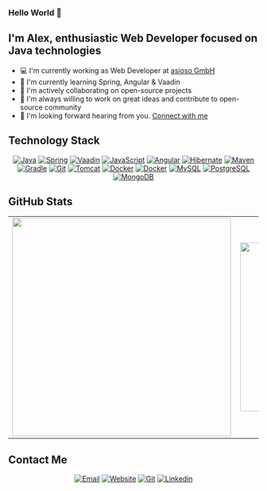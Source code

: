 ### Hello World 👋

## I'm Alex, enthusiastic Web Developer focused on Java technologies

- 💻 I'm currently working as Web Developer at [asioso GmbH](https://www.asioso.com/en)
- 📖 I'm currently learning Spring, Angular & Vaadin
- 🚀 I'm actively collaborating on open-source projects
- 👣 I'm always willing to work on great ideas and contribute to open-source community
- 📝 I'm looking forward hearing from you. [Connect with me](https://www.alxtr42.com/)


## Technology Stack

<p align='center'>
  <a href="#"><img alt="Java" src="https://img.shields.io/badge/Java-007396?style=for-the-badge&logo=java&logoColor=white" /></a>
  <a href="#"><img alt="Spring" src="https://img.shields.io/badge/Spring-6DB33F?style=for-the-badge&logo=spring&logoColor=white" /></a>
  <a href="#"><img alt="Vaadin" src="https://img.shields.io/badge/Vaadin-00B4F0?style=for-the-badge&logo=vaadin&logoColor=white" /></a>
  <a href="#"><img alt="JavaScript" src="https://img.shields.io/badge/TypeScript-3178C6?style=for-the-badge&logo=typescript&logoColor=white" /></a>
  <a href="#"><img alt="Angular" src="https://img.shields.io/badge/Angular-DD0031?style=for-the-badge&logo=angular&logoColor=white" /></a>
  <a href="#"><img alt="Hibernate" src="https://img.shields.io/badge/Hibernate-59666C?style=for-the-badge&logo=hibernate&logoColor=white" /></a>
  <a href="#"><img alt="Maven" src="https://img.shields.io/badge/Maven-C71A36?style=for-the-badge&logo=apache-maven&logoColor=white" /></a>
  <a href="#"><img alt="Gradle" src="https://img.shields.io/badge/gradle-02303A?style=for-the-badge&logo=gradle&logoColor=white" /></a>
  <a href="#"><img alt="Git" src="https://img.shields.io/badge/git-F05032?style=for-the-badge&logo=git&logoColor=white" /></a>
  <a href="#"><img alt="Tomcat" src="https://img.shields.io/badge/tomcat-F8DC75?style=for-the-badge&logo=apache-tomcat&logoColor=black" /></a>
  <a href="#"><img alt="Docker" src="https://img.shields.io/badge/Postman-FF6C37?style=for-the-badge&logo=postman&logoColor=white" /></a>
  <a href="#"><img alt="Docker" src="https://img.shields.io/badge/docker-2496ED?style=for-the-badge&logo=docker&logoColor=white" /></a>
  <a href="#"><img alt="MySQL" src="https://img.shields.io/badge/MySql-4479A1?style=for-the-badge&logo=mysql&logoColor=white" /></a>
  <a href="#"><img alt="PostgreSQL" src="https://img.shields.io/badge/Postgresql-336791?style=for-the-badge&logo=postgresql&logoColor=white" /></a>
  <a href="#"><img alt="MongoDB" src="https://img.shields.io/badge/MongoDB-47A248?style=for-the-badge&logo=mongodb&logoColor=white" /></a>
</p>

## GitHub Stats

<center>
  <table>
    <tr>
        <td><a href="#"><img width="440px" align="left" src="https://github-readme-stats.vercel.app/api?username=aleksandar-trifunovic&show_icons=true&hide_border=true&count_private=true&include_all_commits=true&theme=dark" /></a></td>
        <td><a href="#"><img width="340px" align="left" src="https://github-readme-stats.vercel.app/api/top-langs/?username=aleksandar-trifunovic&hide=html&theme=dark&langs_count=10&hide_border=true&layout=compact"/></a></td>
    </tr>   
  </table>
</center>

## Contact Me
<p align='center'>
    <a href="mailto:aleksandar.trifunovic96@outlook.com"><img alt="Email" src="https://img.shields.io/badge/Email-0A66C2?style=for-the-badge&logo=minutemailer&logoColor=white" /></a>
    <a href="https://www.alxtr42.com/"><img alt="Website" src="https://img.shields.io/badge/Website-0A66C2?style=for-the-badge&logo=webflow&logoColor=white" /></a>
    <a href="https://github.com/aleksandar-trifunovic"><img alt="Git" src="https://img.shields.io/badge/Github-0A66C2?style=for-the-badge&logo=github&logoColor=white" /></a>
    <a href="https://www.linkedin.com/in/alxtr42/"><img alt="Linkedin" src="https://img.shields.io/badge/Linkedin-0A66C2?style=for-the-badge&logo=linkedin&logoColor=white" /></a>
</p>

